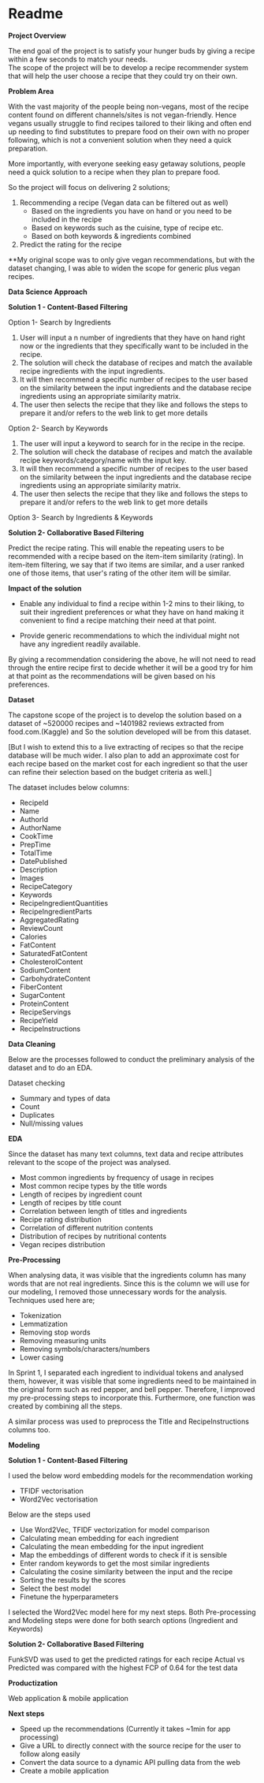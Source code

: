 # Readme

**Project Overview**


The end goal of the project is to satisfy your hunger buds by giving  a recipe within a few seconds to match your needs.  
The scope of the project will be to develop a recipe recommender system that will help the user choose a recipe that they could try on their own. 



**Problem Area**

With the vast majority of the people being non-vegans, most of the recipe content found on different channels/sites is not vegan-friendly. Hence vegans usually struggle to find recipes tailored to their liking and often end up needing to find substitutes to prepare food on their own with no proper following, which is not a convenient solution when they need a quick preparation.

More importantly, with everyone seeking easy getaway solutions, people need a quick solution to a recipe when they plan to prepare food. 

So the project will focus on delivering 2 solutions;  

1. Recommending  a recipe  (Vegan data can be filtered out as well)
    - Based on the ingredients you have on hand or you need to be included in the recipe 
    - Based on keywords such as the cuisine, type of recipe etc. 
    - Based on both keywords & ingredients combined
2. Predict the rating for the recipe 

**My original scope was to only give vegan recommendations, but with the dataset changing,  I was able to widen the scope for generic plus vegan recipes. 



**Data Science Approach**


**Solution 1 - Content-Based Filtering**

Option 1- Search by Ingredients

1. User will input a n number of ingredients that they have on hand right now or the ingredients that they specifically want to be included in the recipe. 
2. The solution will check the database of recipes and match the available recipe  ingredients with the input ingredients.
3. It will then recommend a specific number of recipes to the user based on the similarity between the input ingredients and the database recipe ingredients using an appropriate similarity matrix.
4. The user then selects the recipe that they like and follows the steps to prepare it and/or refers to the web link to get more details


Option 2- Search by Keywords

1. The user will input a keyword to search for in the recipe in the recipe. 
2. The solution will check the database of recipes and match the available recipe  keywords/category/name with the input key.
3. It will then recommend a specific number of recipes to the user based on the similarity between the input ingredients and the database recipe ingredients using an appropriate similarity matrix.
4. The user then selects the recipe that they like and follows the steps to prepare it and/or refers to the web link to get more details

Option 3- Search by Ingredients & Keywords

**Solution 2- Collaborative Based Filtering**

Predict the recipe rating. This will enable the repeating users to be recommended with a recipe based on the item-item similarity (rating). In item-item filtering, we say that if two items are similar, and a user ranked one of those items, that user's rating of the other item will be similar.



**Impact of the solution**

- Enable any individual to find a recipe within 1-2  mins to their liking, to suit their ingredient preferences or what they have on hand making it convenient to find a recipe matching their need at that point. 

- Provide generic recommendations to which the individual might not have any ingredient readily available. 

By giving a recommendation considering the above, he will not need to read through the entire recipe first to decide whether it will be a good try for him at that point as the recommendations will be given based on his preferences. 



**Dataset**

The capstone scope of the project is to develop the solution based on a dataset of ~520000 recipes and ~1401982 reviews extracted from food.com.(Kaggle) and  So the solution developed will be from this dataset.

[But I wish to extend this to a live extracting of recipes so that the recipe database will be much wider. I also plan to add an approximate cost for each recipe based on the market cost for each ingredient so that the user can refine their selection based on the budget criteria as well.] 

The dataset includes below columns: 

- RecipeId 
- Name 
- AuthorId 
- AuthorName 
- CookTime 
- PrepTime 
- TotalTime 
- DatePublished 
- Description 
- Images 
- RecipeCategory 
- Keywords 
- RecipeIngredientQuantities 
- RecipeIngredientParts 
- AggregatedRating 
- ReviewCount 
- Calories 
- FatContent 
- SaturatedFatContent 
- CholesterolContent 
- SodiumContent 
- CarbohydrateContent 
- FiberContent 
- SugarContent 
- ProteinContent 
- RecipeServings 
- RecipeYield 
- RecipeInstructions 


**Data Cleaning**

Below are the processes followed to conduct the preliminary analysis of the dataset and to do an EDA.  

Dataset checking  

- Summary and types of data 
- Count
- Duplicates
- Null/missing values 


**EDA**
    
Since the dataset has many text columns, text data and recipe attributes relevant to the scope of the project was analysed.

- Most common ingredients by frequency of usage in recipes
- Most common recipe types by the title words
- Length of recipes by ingredient count
- Length of recipes by title count
- Correlation between length of titles and ingredients 
- Recipe rating distribution
- Correlation of different nutrition contents
- Distribution of recipes by nutritional contents 
- Vegan recipes distribution


**Pre-Processing**

When analysing data, it was visible that the ingredients column has many words that are not real ingredients. Since this is the column we will use for our modeling, I removed those unnecessary words for the analysis. Techniques used here are; 

- Tokenization
- Lemmatization
- Removing stop words
- Removing measuring units
- Removing symbols/characters/numbers
- Lower casing

In Sprint 1, I separated each ingredient to individual tokens and analysed them, however, it was visible that some ingredients need to be maintained in the original form such as  red pepper,  and bell pepper. Therefore, I improved my pre-processing steps to incorporate this. Furthermore, one function was created by combining all the steps. 

A similar process was used to preprocess the Title and RecipeInstructions columns too.



**Modeling**


**Solution 1 - Content-Based Filtering**

I used the below word embedding models for the recommendation working
- TFIDF vectorisation
- Word2Vec vectorisation


Below are the steps used

- Use Word2Vec, TFIDF vectorization for model comparison
- Calculating mean embedding for each ingredient 
- Calculating the mean embedding for the input ingredient
- Map the embeddings of different words to check if it is sensible
- Enter random keywords to get the most similar ingredients 
- Calculating the cosine similarity between the input and the recipe
- Sorting the results by the scores 
- Select the best model
- Finetune the hyperparameters

I selected the Word2Vec model here for my next steps. Both Pre-processing and Modeling steps were done for both search options (Ingredient and Keywords) 


**Solution 2- Collaborative Based Filtering**

FunkSVD was used to get the predicted ratings for each recipe
Actual vs Predicted was compared with the highest FCP of 0.64 for the test data




**Productization**

Web application & mobile application



**Next steps**

- Speed up the recommendations (Currently it takes ~1min for app processing)
- Give a URL to directly connect with the source recipe for the user to follow along easily
- Convert the data source to a dynamic API pulling data from the web
- Create a mobile application



